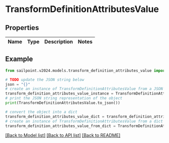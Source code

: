 # TransformDefinitionAttributesValue


## Properties

Name | Type | Description | Notes
------------ | ------------- | ------------- | -------------

## Example

```python
from sailpoint.v2024.models.transform_definition_attributes_value import TransformDefinitionAttributesValue

# TODO update the JSON string below
json = "{}"
# create an instance of TransformDefinitionAttributesValue from a JSON string
transform_definition_attributes_value_instance = TransformDefinitionAttributesValue.from_json(json)
# print the JSON string representation of the object
print(TransformDefinitionAttributesValue.to_json())

# convert the object into a dict
transform_definition_attributes_value_dict = transform_definition_attributes_value_instance.to_dict()
# create an instance of TransformDefinitionAttributesValue from a dict
transform_definition_attributes_value_from_dict = TransformDefinitionAttributesValue.from_dict(transform_definition_attributes_value_dict)
```
[[Back to Model list]](../README.md#documentation-for-models) [[Back to API list]](../README.md#documentation-for-api-endpoints) [[Back to README]](../README.md)



